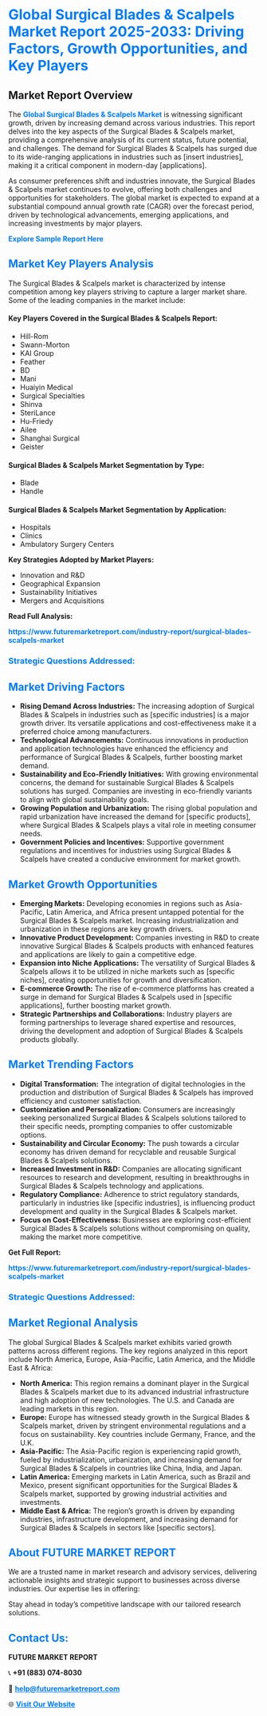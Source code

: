 <h1 style="color: #007BFF;">Global Surgical Blades & Scalpels Market Report 2025-2033: Driving Factors, Growth Opportunities, and Key Players</h1>

<section id="overview">
<h2>Market Report Overview</h2>
<p>The <a href="https://www.futuremarketreport.com/industry-report/surgical-blades-scalpels-market" style="color: #007BFF; text-decoration: none;"><strong>Global Surgical Blades & Scalpels Market</strong></a> is witnessing significant growth, driven by increasing demand across various industries. This report delves into the key aspects of the Surgical Blades & Scalpels market, providing a comprehensive analysis of its current status, future potential, and challenges. The demand for Surgical Blades & Scalpels has surged due to its wide-ranging applications in industries such as [insert industries], making it a critical component in modern-day [applications].</p>
<p>As consumer preferences shift and industries innovate, the Surgical Blades & Scalpels market continues to evolve, offering both challenges and opportunities for stakeholders. The global market is expected to expand at a substantial compound annual growth rate (CAGR) over the forecast period, driven by technological advancements, emerging applications, and increasing investments by major players.</p>
</section>

<section id="overview">
<p><a href="https://www.futuremarketreport.com/request-sample/reportId=26591" style="color: #007BFF; text-decoration: none;"><strong>Explore Sample Report Here</strong></a></p>
</section>

<section id="key-players">
<h2 style="color: #007BFF;">Market Key Players Analysis</h2>
<p>The Surgical Blades & Scalpels market is characterized by intense competition among key players striving to capture a larger market share. Some of the leading companies in the market include:</p>
<h4>Key Players Covered in the Surgical Blades & Scalpels Report:</h4>
<ul><li>Hill-Rom</li><li>Swann-Morton</li><li>KAI Group</li><li>Feather</li><li>BD</li><li>Mani</li><li>Huaiyin Medical</li><li>Surgical Specialties</li><li>Shinva</li><li>SteriLance</li><li>Hu-Friedy</li><li>Ailee</li><li>Shanghai Surgical</li><li>Geister</li></ul>
<h4>Surgical Blades & Scalpels Market Segmentation by Type:</h4>
<ul><li>Blade</li><li>Handle</li></ul>

<h4>Surgical Blades & Scalpels Market Segmentation by Application:</h4>
<ul><li>Hospitals</li><li>Clinics</li><li>Ambulatory Surgery Centers</li></ul>
<p><strong>Key Strategies Adopted by Market Players:</strong></p>
<ul>
<li>Innovation and R&D</li>
<li>Geographical Expansion</li>
<li>Sustainability Initiatives</li>
<li>Mergers and Acquisitions</li>
</ul>
</section>

<section>
<p><strong>Read Full Analysis: </strong></p><a href="https://www.futuremarketreport.com/industry-report/surgical-blades-scalpels-market" style="color: #007BFF; text-decoration: none;"><strong>https://www.futuremarketreport.com/industry-report/surgical-blades-scalpels-market</strong></a>
<h3 style="color: #007BFF;">Strategic Questions Addressed:</h3>
</section>

<section id="driving-factors">
<h2 style="color: #007BFF;">Market Driving Factors</h2>
<ul>
<li><strong>Rising Demand Across Industries:</strong> The increasing adoption of Surgical Blades & Scalpels in industries such as [specific industries] is a major growth driver. Its versatile applications and cost-effectiveness make it a preferred choice among manufacturers.</li>
<li><strong>Technological Advancements:</strong> Continuous innovations in production and application technologies have enhanced the efficiency and performance of Surgical Blades & Scalpels, further boosting market demand.</li>
<li><strong>Sustainability and Eco-Friendly Initiatives:</strong> With growing environmental concerns, the demand for sustainable Surgical Blades & Scalpels solutions has surged. Companies are investing in eco-friendly variants to align with global sustainability goals.</li>
<li><strong>Growing Population and Urbanization:</strong> The rising global population and rapid urbanization have increased the demand for [specific products], where Surgical Blades & Scalpels plays a vital role in meeting consumer needs.</li>
<li><strong>Government Policies and Incentives:</strong> Supportive government regulations and incentives for industries using Surgical Blades & Scalpels have created a conducive environment for market growth.</li>
</ul>
</section>

<section id="growth-opportunities">
<h2 style="color: #007BFF;">Market Growth Opportunities</h2>
<ul>
<li><strong>Emerging Markets:</strong> Developing economies in regions such as Asia-Pacific, Latin America, and Africa present untapped potential for the Surgical Blades & Scalpels market. Increasing industrialization and urbanization in these regions are key growth drivers.</li>
<li><strong>Innovative Product Development:</strong> Companies investing in R&D to create innovative Surgical Blades & Scalpels products with enhanced features and applications are likely to gain a competitive edge.</li>
<li><strong>Expansion into Niche Applications:</strong> The versatility of Surgical Blades & Scalpels allows it to be utilized in niche markets such as [specific niches], creating opportunities for growth and diversification.</li>
<li><strong>E-commerce Growth:</strong> The rise of e-commerce platforms has created a surge in demand for Surgical Blades & Scalpels used in [specific applications], further boosting market growth.</li>
<li><strong>Strategic Partnerships and Collaborations:</strong> Industry players are forming partnerships to leverage shared expertise and resources, driving the development and adoption of Surgical Blades & Scalpels products globally.</li>
</ul>
</section>

<section id="trending-factors">
<h2 style="color: #007BFF;">Market Trending Factors</h2>
<ul>
<li><strong>Digital Transformation:</strong> The integration of digital technologies in the production and distribution of Surgical Blades & Scalpels has improved efficiency and customer satisfaction.</li>
<li><strong>Customization and Personalization:</strong> Consumers are increasingly seeking personalized Surgical Blades & Scalpels solutions tailored to their specific needs, prompting companies to offer customizable options.</li>
<li><strong>Sustainability and Circular Economy:</strong> The push towards a circular economy has driven demand for recyclable and reusable Surgical Blades & Scalpels solutions.</li>
<li><strong>Increased Investment in R&D:</strong> Companies are allocating significant resources to research and development, resulting in breakthroughs in Surgical Blades & Scalpels technology and applications.</li>
<li><strong>Regulatory Compliance:</strong> Adherence to strict regulatory standards, particularly in industries like [specific industries], is influencing product development and quality in the Surgical Blades & Scalpels market.</li>
<li><strong>Focus on Cost-Effectiveness:</strong> Businesses are exploring cost-efficient Surgical Blades & Scalpels solutions without compromising on quality, making the market more competitive.</li>
</ul>
</section>

<section>
<p><strong>Get Full Report: </strong></p><a href="https://www.futuremarketreport.com/industry-report/surgical-blades-scalpels-market" style="color: #007BFF; text-decoration: none;"><strong>https://www.futuremarketreport.com/industry-report/surgical-blades-scalpels-market</strong></a>
<h3 style="color: #007BFF;">Strategic Questions Addressed:</h3>
</section>


<section id="regional-analysis">
<h2 style="color: #007BFF;">Market Regional Analysis</h2>
<p>The global Surgical Blades & Scalpels market exhibits varied growth patterns across different regions. The key regions analyzed in this report include North America, Europe, Asia-Pacific, Latin America, and the Middle East & Africa:</p>
<ul>
<li><strong>North America:</strong> This region remains a dominant player in the Surgical Blades & Scalpels market due to its advanced industrial infrastructure and high adoption of new technologies. The U.S. and Canada are leading markets in this region.</li>
<li><strong>Europe:</strong> Europe has witnessed steady growth in the Surgical Blades & Scalpels market, driven by stringent environmental regulations and a focus on sustainability. Key countries include Germany, France, and the U.K.</li>
<li><strong>Asia-Pacific:</strong> The Asia-Pacific region is experiencing rapid growth, fueled by industrialization, urbanization, and increasing demand for Surgical Blades & Scalpels in countries like China, India, and Japan.</li>
<li><strong>Latin America:</strong> Emerging markets in Latin America, such as Brazil and Mexico, present significant opportunities for the Surgical Blades & Scalpels market, supported by growing industrial activities and investments.</li>
<li><strong>Middle East & Africa:</strong> The region’s growth is driven by expanding industries, infrastructure development, and increasing demand for Surgical Blades & Scalpels in sectors like [specific sectors].</li>
</ul>
</section>

<footer>
<h2 style="color: #007BFF;">About FUTURE MARKET REPORT</h2>
<p>We are a trusted name in market research and advisory services, delivering actionable insights and strategic support to businesses across diverse industries. Our expertise lies in offering:</p>

<p>Stay ahead in today’s competitive landscape with our tailored research solutions.</p>

<h2 style="color: #007BFF;">Contact Us:</h2>
<p><strong>FUTURE MARKET REPORT</strong></p>
<p>📞 <strong>+91 (883) 074-8030</strong></p>
<p>📧 <strong><a href="mailto:help@futuremarketreport.com" style="color: #007BFF;">help@futuremarketreport.com</a></strong></p>
<p>🌐 <strong><a href="https://www.futuremarketreport.com/" style="color: #007BFF;">Visit Our Website</a></strong></p>
</footer>